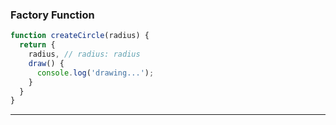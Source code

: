 ### Factory Function  

```js
function createCircle(radius) {
  return {
    radius, // radius: radius
    draw() {
      console.log('drawing...');
    }
  }
}
```

---
